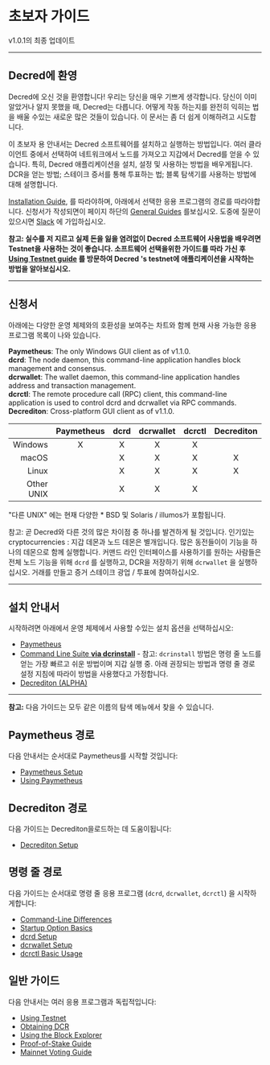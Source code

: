 # 초보자 가이드 

v1.0.1의 최종 업데이트

---

## Decred에 환영 

Decred에 오신 것을 환영합니다! 우리는 당신을 매우 기쁘게 생각합니다. 당신이 이미 알았거나 알지 못했을 때, Decred는 다릅니다. 어떻게 작동 하는지를 완전히 익히는 법을 배울 수있는 새로운 많은 것들이 있습니다. 이 문서는 좀 더 쉽게 이해하려고 시도합니다.

이 초보자 용 안내서는 Decred 소프트웨어를 설치하고 실행하는 방법입니다. 여러 클라이언트 중에서 선택하여 네트워크에서 노드를 가져오고 지갑에서 Decred를 얻을 수 있습니다. 특히, Decred 애플리케이션을 설치, 설정 및 사용하는 방법을 배우게됩니다. DCR을 얻는 방법; 스테이크 증서를 통해 투표하는 법; 블록 탐색기를 사용하는 방법에 대해 설명합니다.

 [Installation Guide](#installation-guides), 를 따라야하며, 아래에서 선택한 응용 프로그램의 경로를 따라야합니다. 신청서가 작성되면이 페이지 하단의 [General Guides](#general-guides) 를보십시오. 도중에 질문이 있으시면 [Slack](/support-directory.md#join-us-on-slack) 에 가입하십시오.

**참고:  실수를 저 지르고 실제 돈을 잃을 염려없이 Decred 소프트웨어 사용법을 배우려면 Testnet을 사용하는 것이 좋습니다. 소프트웨어 선택을위한 가이드를 따라 가신 후 [Using Testnet guide](/getting-started/using-testnet.md) 를 방문하여 Decred 's testnet에 애플리케이션을 시작하는 방법을 알아보십시오.**

---

## 신청서 

아래에는 다양한 운영 체제와의 호환성을 보여주는 차트와 함께 현재 사용 가능한 응용 프로그램 목록이 나와 있습니다.

**Paymetheus**: The only Windows GUI client as of v1.1.0. <br />
**dcrd**: The node daemon, this command-line application handles block management and consensus. <br />
**dcrwallet**: The wallet daemon, this command-line application handles address and transaction management. <br />
**dcrctl**: The remote procedure call (RPC) client, this command-line application is used to control dcrd and dcrwallet via RPC commands. <br />
**Decrediton**: Cross-platform GUI client as of v1.1.0.

|           | Paymetheus | dcrd | dcrwallet | dcrctl | Decrediton |
| ---------:|:----------:|:----:|:---------:|:------:|:-----------:|
| Windows   | X          | X    | X         | X      |             |
| macOS     |            | X    | X         | X      | X           |
| Linux     |            | X    | X         | X      | X           |
| Other UNIX|            | X    | X         | X      |             |

"다른 UNIX" 에는 현재 다양한 * BSD 및 Solaris / illumos가 포함됩니다.

참고: 곧 Decred와 다른 것의 많은 차이점 중 하나를 발견하게 될 것입니다.
인기있는 cryptocurrencies : 지갑 데몬과 노드 데몬은 별개입니다.
많은 동전들이이 기능을 하나의 데몬으로 함께 실행합니다.
커맨드 라인 인터페이스를 사용하기를 원하는 사람들은
전체 노드 기능을 위해 `dcrd` 를 실행하고, DCR을 저장하기 위해 `dcrwallet` 을 실행하십시오.
거래를 만들고 증거 스테이크 광업 / 투표에 참여하십시오.

---

## 설치 안내서 

시작하려면 아래에서 운영 체제에서 사용할 수있는 설치 옵션을 선택하십시오:

* [Paymetheus](/getting-started/user-guides/paymetheus.md)
* [Command Line Suite **via dcrinstall**](/getting-started/user-guides/cli-installation.md) - 참고: `dcrinstall` 방법은 명령 줄 노드를 얻는 가장 빠르고 쉬운 방법이며 지갑 실행 중. 아래 권장되는 방법과 명령 줄 경로 설정 지침에 따라이 방법을 사용했다고 가정합니다.
* [Decrediton (ALPHA)](/getting-started/user-guides/decrediton-setup.md)

---

**참고:** 다음 가이드는 모두 같은 이름의 탐색 메뉴에서 찾을 수 있습니다.

## Paymetheus 경로 

다음 안내서는 순서대로 Paymetheus를 시작할 것입니다:

* [Paymetheus Setup](/getting-started/user-guides/paymetheus.md)
* [Using Paymetheus](/getting-started/user-guides/using-paymetheus.md)

## Decrediton 경로 

다음 가이드는 Decrediton을로드하는 데 도움이됩니다:

* [Decrediton Setup](/getting-started/user-guides/decrediton-setup.md)

## 명령 줄 경로

다음 가이드는 순서대로 명령 줄 응용 프로그램 (`dcrd`, `dcrwallet`, `dcrctl`) 을 시작하게합니다:

* [Command-Line Differences](/getting-started/cli-differences.md)
* [Startup Option Basics](/getting-started/startup-basics.md)
* [dcrd Setup](/getting-started/user-guides/dcrd-setup.md)
* [dcrwallet Setup](/getting-started/user-guides/dcrwallet-setup.md)
* [dcrctl Basic Usage](/getting-started/user-guides/dcrctl-basics.md)

## 일반 가이드 

다음 안내서는 여러 응용 프로그램과 독립적입니다:

* [Using Testnet](/getting-started/using-testnet.md)
* [Obtaining DCR](/getting-started/obtaining-dcr.md)
* [Using the Block Explorer](/getting-started/using-the-block-explorer.md)
* [Proof-of-Stake Guide](/mining/proof-of-stake.md)
* [Mainnet Voting Guide](/getting-started/user-guides/agenda-voting.md)
